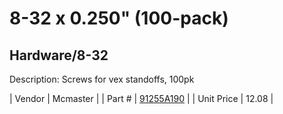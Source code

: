 # 8-32 x 0.250" (100-pack)
## Hardware/8-32
Description: 	Screws for vex standoffs, 100pk 

| Vendor | Mcmaster | 
| Part # | [91255A190](http://www.mcmaster.com/) | 
| Unit Price | 12.08 | 
